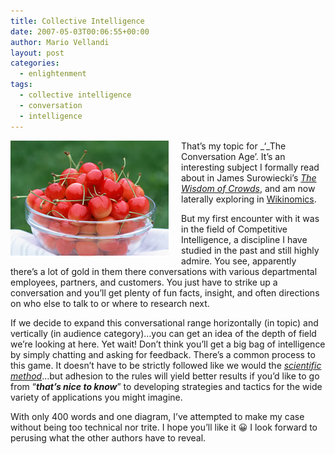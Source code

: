 ```yaml
---
title: Collective Intelligence
date: 2007-05-03T00:06:55+00:00
author: Mario Vellandi
layout: post
categories:
  - enlightenment
tags:
  - collective intelligence
  - conversation
  - intelligence
---
```

<img class="alignleft" style="margin: 0pt 20px 0pt 0pt; float: left;" src="../wp-content/uploads/2008/03/cherries.jpg" alt="photo of cherries in a bowl" />That&#8217;s my topic for _&#8216;_The Conversation Age&#8217;. It&#8217;s an interesting subject I formally read about in James Surowiecki&#8217;s [_The Wisdom of Crowds_](http://www.amazon.com/Wisdom-Crowds-James-Surowiecki/dp/0385721706/ref=pd_bbs_1/002-4097466-1083219?ie=UTF8&s=books&qid=1178173471&sr=8-1 "The Wisdom of Crowds book on Amazon"), and am now laterally exploring in [Wikinomics](http://www.amazon.com/Wikinomics-Mass-Collaboration-Changes-Everything/dp/1591841380/ref=pd_bbs_sr_1/002-4097466-1083219?ie=UTF8&s=books&qid=1178175253&sr=8-1 "Wikinomics book on Amazon").

But my first encounter with it was in the field of Competitive Intelligence, a discipline I have studied in the past and still highly admire. You see, apparently there&#8217;s a lot of gold in them there conversations with various departmental employees, partners, and customers. You just have to strike up a conversation and you&#8217;ll get plenty of fun facts, insight, and often directions on who else to talk to or where to research next.

If we decide to expand this conversational range horizontally (in topic) and vertically (in audience category)&#8230;you can get an idea of the depth of field we&#8217;re looking at here. Yet wait! Don&#8217;t think you&#8217;ll get a big bag of intelligence by simply chatting and asking for feedback. There&#8217;s a common process to this game. It doesn&#8217;t have to be strictly followed like we would the _[scientific method](http://en.wikipedia.org/wiki/Scientific_method "Wikipedia article on the Scientific Method")_&#8230;but adhesion to the rules will yield better results if you&#8217;d like to go from &#8220;_**that&#8217;s nice to know**_&#8221; to developing strategies and tactics for the wide variety of applications you might imagine.

With only 400 words and one diagram, I&#8217;ve attempted to make my case without being too technical nor trite. I hope you&#8217;ll like it 😀 I look forward to perusing what the other authors have to reveal.
